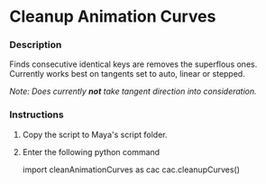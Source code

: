 # Cleanup Animation Curves

### Description

Finds consecutive identical keys are removes the superflous ones. Currently works best on tangents set to auto, linear or stepped.

_Note: Does currently **not** take tangent direction into consideration._

### Instructions

1. Copy the script to Maya's script folder.
2. Enter the following python command


    import cleanAnimationCurves as cac
    cac.cleanupCurves()
